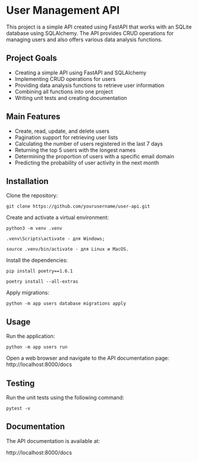 # User Management API
This project is a simple API created using FastAPI that works with an SQLite database using SQLAlchemy. The API provides CRUD operations for managing users and also offers various data analysis functions.

## Project Goals
- Creating a simple API using FastAPI and SQLAlchemy
- Implementing CRUD operations for users
- Providing data analysis functions to retrieve user information
- Combining all functions into one project
- Writing unit tests and creating documentation

## Main Features
- Create, read, update, and delete users
- Pagination support for retrieving user lists
- Calculating the number of users registered in the last 7 days
- Returning the top 5 users with the longest names
- Determining the proportion of users with a specific email domain
- Predicting the probability of user activity in the next month

## Installation
Clone the repository:
```shell
git clone https://github.com/yourusername/user-api.git
```

Create and activate a virtual environment:
```shell
python3 -m venv .venv

.venv\Scripts\activate - для Windows;

source .venv/bin/activate - для Linux и MacOS.
```

Install the dependencies:

```shell
pip install poetry==1.6.1
```
```shell
poetry install --all-extras
```
Apply migrations:
```shell
python -m app users database migrations apply
```
## Usage
Run the application:
```shell
python -m app users run
```

Open a web browser and navigate to the API documentation page:
http://localhost:8000/docs



## Testing
Run the unit tests using the following command:
```shell
pytest -v
```
## Documentation
The API documentation is available at:


http://localhost:8000/docs
